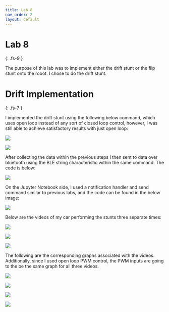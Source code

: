 ```yaml
---
title: Lab 8
nav_order: 2
layout: default
---
```


# Lab 8
{: .fs-9 }

The purpose of this lab was to implement either the drift stunt or the flip stunt onto the robot. I chose to do the drift stunt.

# Drift Implementation
{: .fs-7 }

I implemented the drift stunt using the following below command, which uses open loop instead of any sort of closed loop control, however, I was still able to achieve satisfactory results with just open loop:

![](lab8pics/code1.png)

![](lab8pics/code2.png)

After collecting the data within the previous steps I then sent to data over bluetooth using the BLE string characteristic within the same command. The code is below:

![](lab8pics/code3.png)

On the Jupyter Notebook side, I used a notification handler and send command similar to previous labs, and the code can be found in the below image:

![](lab8pics/ble.png)

Below are the videos of my car performing the stunts three separate times:

[![](https://img.youtube.com/vi/CQQRZ9hs81o/0.jpg)](https://www.youtube.com/watch?v=CQQRZ9hs81o)

[![](https://img.youtube.com/vi/s1sxOK9T_2E/0.jpg)](https://www.youtube.com/watch?v=s1sxOK9T_2E)

[![](https://img.youtube.com/vi/rTmCJ-qvzvQ/0.jpg)](https://www.youtube.com/watch?v=rTmCJ-qvzvQ)

The following are the corresponding graphs associated with the videos. Additionally, since I used open loop PWM control, the PWM inputs are going to the be the same graph for all three videos.

![](lab8pics/dist1.png)

![](lab8pics/dist2.png)

![](lab8pics/dist3.png)

![](lab8pics/PWM.png)